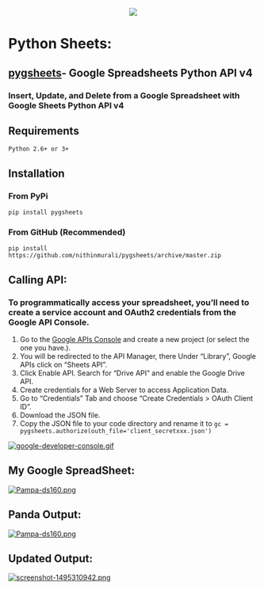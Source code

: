 <p align="center">
  <img src="https://i.postimg.cc/J4kHB2Nh/Pampa-ds160.png">
</p>

# Python Sheets: 

## [pygsheets](https://github.com/nithinmurali/pygsheets)- Google Spreadsheets Python API v4
### Insert, Update, and Delete from a Google Spreadsheet with Google Sheets Python API v4

## Requirements
`Python 2.6+ or 3+`

## Installation
### From PyPi
`pip install pygsheets`

### From GitHub (Recommended)
`pip install https://github.com/nithinmurali/pygsheets/archive/master.zip`

## Calling API:
### To programmatically access your spreadsheet, you’ll need to create a service account and OAuth2 credentials from the Google API Console.
1. Go to the [Google APIs Console](https://console.developers.google.com/) and create a new project (or select the one you have.).
2. You will be redirected to the API Manager, there Under “Library”, Google APIs click on “Sheets API”.
3. Click Enable API. Search for “Drive API” and enable the Google Drive API.
4. Create credentials for a Web Server to access Application Data.
5. Go to “Credentials” Tab and choose “Create Credentials > OAuth Client ID”.
6. Download the JSON file.
6. Copy the JSON file to your code directory and rename it to
`gc = pygsheets.authorize(outh_file='client_secretxxx.json')`

[![google-developer-console.gif](https://i.postimg.cc/dtC2212r/google-developer-console.gif)](https://postimg.cc/KRZ3Fms8)

## My Google SpreadSheet:
[![Pampa-ds160.png](https://i.postimg.cc/7Yz883kc/Pampa-ds160.png)](https://postimg.cc/9rcNyqzt)

## Panda Output:
[![Pampa-ds160.png](https://i.postimg.cc/YqmKKJgM/Pampa-ds160.png)](https://postimg.cc/1fPYD7Jj)

## Updated Output:
[![screenshot-1495310942.png](https://i.postimg.cc/HsMn3pXP/screenshot-1495310942.png)](https://postimg.cc/LnHm8Fyz)
